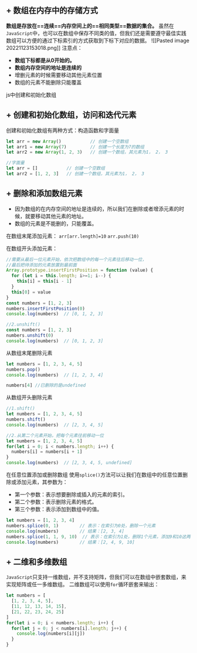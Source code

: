 
## + 数组在内存中的存储方式

**数组是存放在==连续==内存空间上的==相同类型==数据的集合。**
虽然在`JavaScript`中，也可以在数组中保存不同类的值，但我们还是需要遵守最佳实践
数组可以方便的通过下标索引的方式获取到下标下对应的数据。
![[Pasted image 20221123153018.png]]
注意点：
-   **数组下标都是从0开始的。**
-   **数组内存空间的地址是连续的**
-   增删元素的时候需要移动其他元素位置
-   数组的元素不能删除只能覆盖

js中创建和初始化数组

## + 创建和初始化数组，访问和迭代元素
创建和初始化数组有两种方式：构造函数和字面量
```js
let arr = new Array()           // 创建一个空数组
let arr1 = new Array(7)         // 创建一个长度为7的数组
let arr2 = new Array(1, 2, 3)   // 创建一个数组，其元素为1， 2， 3

//字面量
let arr = []           // 创建一个空数组
let arr2 = [1, 2, 3]   // 创建一个数组，其元素为1， 2， 3
```



## + 删除和添加数组元素
- 因为数组的在内存空间的地址是连续的，所以我们在删除或者增添元素的时候，就要移动其他元素的地址。
- 数组的元素是不能删的，只能覆盖。


在数组末尾添加元素：
`arr[arr.length]=10`
`arr.push(10)`

在数组开头添加元素：
```js
//需要从最后一位元素开始，依次把数组中的每一个元素往后移动一位，
//最后把待添加的元素放置到最前面
Array.prototype.insertFirstPosition = function (value) {
  for (let i = this.length; i>=1; i--) {
    this[i] = this[i - 1]
  }
  this[0] = value
}
const numbers = [1, 2, 3]
numbers.insertFirstPosition(0)
console.log(numbers)  // [0, 1, 2, 3]

//2.unshift()
const numbers = [1, 2, 3]
numbers.unshift(0)
console.log(numbers)  // [0, 1, 2, 3]
```

从数组末尾删除元素
```js
let numbers = [1, 2, 3, 4, 5]
numbers.pop()
console.log(numbers)  // [1, 2, 3, 4]

numbers[4] //已删除的是undefined
```

从数组开头删除元素
```js
//1.shift()
let numbers = [1, 2, 3, 4, 5]
numbers.shift()
console.log(numbers)  // [2, 3, 4, 5]

//2.从第二个元素开始，把每个元素往前移动一位
let numbers = [1, 2, 3, 4, 5]
for(let i = 0; i < numbers.length; i++) {
  numbers[i] = numbers[i + 1]
}
console.log(numbers)  // [2, 3, 4, 5, undefined]

```


在任意位置添加或删除数组
使用`splice()`方法可以让我们在数组中的任意位置删除或添加元素，其参数为：
-   第一个参数：表示想要删除或插入的元素的索引。
-   第二个参数：表示删除元素的格式。
-   第三个参数：表示添加到数组中的值。
```js
let numbers = [1, 2, 3, 4]
numbers.splice(0, 1)        // 表示：在索引为0处，删除一个元素
console.log(numbers)        // 结果：[2, 3, 4]
numbers.splice(1, 1, 9, 10)  // 表示：在索引为1处，删除1个元素，添加9和10这两个元素
console.log(numbers)        // 结果：[2, 4, 9, 10]
```

## + 二维和多维数组

`JavaScript`只支持一维数组，并不支持矩阵，但我们可以在数组中嵌套数组，来实现矩阵或任一多维数组。
二维数组可以使用`for`循环嵌套来输出：

```js
let numbers = [
  [1, 2, 3, 4, 5],
  [11, 12, 13, 14, 15],
  [21, 22, 23, 24, 25]
]
for(let i = 0; i < numbers.length; i++) {
  for(let j = 0; j < numbers[i].length; j++) {
    console.log(numbers[i][j])
  }
}
```


